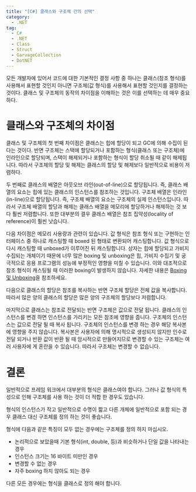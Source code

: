 ```yaml
---
title: "[C#] 클래스와 구조체 간의 선택"
category:
  - .NET
tag:
  - C#
  - .NET
  - Class
  - Struct
  - GarvageCollection
  - DotNET
---
```


모든 개발자에 있어서 코드에 대한 기본적인 결정 사항 중 하나는 클래스(참조 형식)를 사용해서 표현할 것인지 아니면 구조체(값 형식)를 사용해서 표현할 것인지를 결정하는 것이다. 클래스 및 구조체의 동작의 차이점을 이해하는 것은 이를 선택하는 데 매우 중요하다.

# 클래스와 구조체의 차이점

클래스 및 구조체의 첫 번째 차이점은 클래스는 힙에 할당이 되고 GC에 의해 수집이 된다는 것이다. 반면 구조체는 스택에 할당되거나 포함하는 형식(클래스 또는 구조체)에 인라인으로 할당되며, 스택이 해제되거나 포함하는 형식이 할당 취소될 때 같이 해제됩니다. 따라서 구조체의 할당 및 해제는 클래스의 할당 및 해제보다 일반적으로 비용이 저렴하다.

두 번째로 클래스의 배열은 아웃오브 라인(out-of-line)으로 할당됩니다. 즉, 클래스 배열의 요소는 힙에 있는 클래스의 인스턴스를 참조하는 것입니다. 구조체 배열은 인라인(in-line)으로 할당됩니다. 즉, 구조체 배열의 요소는 구조체의 실제 인스턴스입니다. 따라서 구조체 배열의 할당과 해제는 클래스 배열을 메모리에 할당하거나 해제하는 것 보다 훨씬 저렴합니다. 또한 대부분의 결우 클래스 배열은 참조 집약성(locality of reference)이 훨씬 낫습니다.

다음 차이점은 메모리 사용량과 관련이 있습니다. 값 형식은 참조 형식 또는 구현하는 인터페이스 중 하나로 캐스팅할 때 boxed 된 형태로 변환되어 캐스팅합니다. 값 형식으로 다시 캐스팅할 때 unboxed가 이루어진 뒤 캐스팅합니다. 상자는 힙에 할당되고 가비지 수집되는 개체이기 때문에 너무 많은 boxing 및 unboxing은 힙, 가비지 수집기 및 궁극적으로 응용 프로그램의 성능에 부정적인 영향을 미칠 수 있습니다. 이와 대조적으로 참조 형식이 캐스팅될 때 이러한 boxing이 발생하지 않습니다. 자세한 내용은 [Boxing 및 Unboxing](https://docs.microsoft.com/ko-kr/dotnet/csharp/programming-guide/types/boxing-and-unboxing)을 참조하세요.

다음으로 클래스의 할당은 참조를 복사하는 반면 구조체 할당은 전체 값을 복사합니다. 따라서 많은 양의 클래스의 할당은 많은 양의 구조체의 할당보다 저렴합니다.

마지막으로 클래스는 참조로 전달되는 반면 구조체은 값으로 전달 됩니다. 클래스의 인스턴스를 변경 하면 인스턴스를 가리키는 모든 참조에 영향을 줍니다. 구조체의 인스턴스는 값으로 전달 될 때 복사 됩니다. 구조체의 인스턴스를 변경 하는 경우 해당 복사본에 영향을 주지 않습니다. 복사본은 사용자에 의해 명시적으로 생성되지 않지만 인수로 전달 되거나 반환 값이 반환 될 때 암시적으로 만들어지므로 변경할 수 있는 구조체는 여러 사용자에 게 혼란을 수 있습니다. 따라서 구조체는 변경할 수 없습니다.

# 결론

일반적으로 프레임 워크에서 대부분의 형식은 클래스여야 합니다. 그러나 값 형식의 특성으로 인해 구조체를 사용 하는 것이 더 적합 한 경우도 있습니다.

형식의 인스턴스가 작고 일반적으로 수명이 짧고 다른 개체에 일반적으로 포함 되는 경우 클래스 대신 구조체를 정의 하는 것이 좋습니다.

형식에 다음과 같은 특징이 모두 없는 경우에는 구조체를 정의 하지 마십시오.

* 논리적으로 보았을때 기본 형식(int, double, 등)과 비슷하거나 단일 값을 나타내는 경우
* 인스턴스 크기는 16 바이트 미만인 경우
* 변경할 수 없는 경우
* 자주 boxing 하지 않아도 되는 경우

다른 모든 경우에는 형식을 클래스로 정의 해야 합니다.
